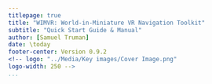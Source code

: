 ```yaml
---
titlepage: true
title: "WIMVR: World-in-Miniature VR Navigation Toolkit"
subtitle: "Quick Start Guide & Manual"
author: [Samuel Truman]
date: \today
footer-center: Version 0.9.2
<!-- logo: "../Media/Key images/Cover Image.png"
logo-width: 250 -->
...
```

